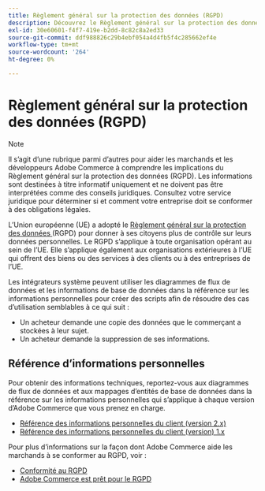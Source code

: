 ```yaml
---
title: Règlement général sur la protection des données (RGPD)
description: Découvrez le Règlement général sur la protection des données (RGPD), qui est une législation qui réglemente la protection des données et la confidentialité pour tous les individus de l’Union européenne et de l’Espace économique européen.
exl-id: 30e60601-f4f7-419e-b2dd-8c82c8a2ed33
source-git-commit: ddf988826c29b4ebf054a4d4fb5f4c285662ef4e
workflow-type: tm+mt
source-wordcount: '264'
ht-degree: 0%

---
```


# Règlement général sur la protection des données (RGPD)

>[!NOTE]
>
>Il s’agit d’une rubrique parmi d’autres pour aider les marchands et les développeurs Adobe Commerce à comprendre les implications du Règlement général sur la protection des données (RGPD). Les informations sont destinées à titre informatif uniquement et ne doivent pas être interprétées comme des conseils juridiques. Consultez votre service juridique pour déterminer si et comment votre entreprise doit se conformer à des obligations légales.

L’Union européenne (UE) a adopté le [ Règlement général sur la protection des données ](https://ec.europa.eu/info/law/law-topic/data-protection_en) (RGPD) pour donner à ses citoyens plus de contrôle sur leurs données personnelles. Le RGPD s’applique à toute organisation opérant au sein de l’UE. Elle s’applique également aux organisations extérieures à l’UE qui offrent des biens ou des services à des clients ou à des entreprises de l’UE.

Les intégrateurs système peuvent utiliser les diagrammes de flux de données et les informations de base de données dans la référence sur les informations personnelles pour créer des scripts afin de résoudre des cas d’utilisation semblables à ce qui suit :

- Un acheteur demande une copie des données que le commerçant a stockées à leur sujet.
- Un acheteur demande la suppression de ses informations.

## Référence d’informations personnelles

Pour obtenir des informations techniques, reportez-vous aux diagrammes de flux de données et aux mappages d’entités de base de données dans la référence sur les informations personnelles qui s’applique à chaque version d’Adobe Commerce que vous prenez en charge.

- [Référence des informations personnelles du client (version 2.x)](data-m2.md)
- [Référence des informations personnelles du client (version) 1.x](data-m1.md)

Pour plus d’informations sur la façon dont Adobe Commerce aide les marchands à se conformer au RGPD, voir :

- [Conformité au RGPD](https://experienceleague.adobe.com/docs/commerce-admin/start/compliance/privacy/compliance-gdpr.html)
- [Adobe Commerce est prêt pour le RGPD](https://business.adobe.com/privacy/general-data-protection-regulation.html)
